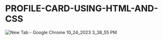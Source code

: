 # PROFILE-CARD-USING-HTML-AND-CSS
![New Tab - Google Chrome 10_24_2023 3_38_55 PM](https://github.com/jittupal/PROFILE-CARD-USING-HTML-AND-CSS/assets/128616359/c5cc3991-bc5f-45e0-b45c-3b77416d9429)

